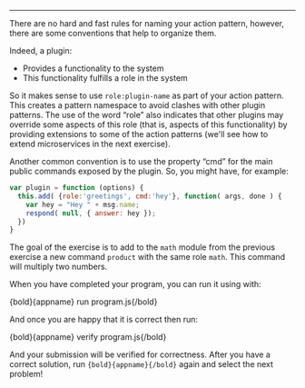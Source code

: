 ---

There are no hard and fast rules for naming your action pattern,
however, there are some conventions that help to organize them.

Indeed, a plugin:
- Provides a functionality to the system
- This functionality fulfills a role in the system

So it makes sense to use `role:plugin-name` as part of your action pattern.
This creates a pattern namespace to avoid clashes with other plugin patterns.
The use of the word “role” also indicates that other plugins may override some
aspects of this role (that is, aspects of this functionality) by providing
extensions to some of the action patterns (we'll see how to extend microservices
in the next exercise).

Another common convention is to use the property “cmd” for the main public
commands exposed by the plugin. So, you might have, for example:

```javascript
var plugin = function (options) {
  this.add( {role:'greetings', cmd:'hey'}, function( args, done ) {
    var hey = "Hey " + msg.name;
    respond( null, { answer: hey });
  })
}
```

The goal of the exercise is to add to the `math` module from the previous
exercise a new command `product` with the same role `math`. This command will
multiply two numbers.

When you have completed your program, you can run it using with:

  {bold}{appname} run program.js{/bold}

And once you are happy that it is correct then run:

  {bold}{appname} verify program.js{/bold}

And your submission will be verified for correctness.
After you have a correct solution, run `{bold}{appname}{/bold}` again and
select the next problem!
